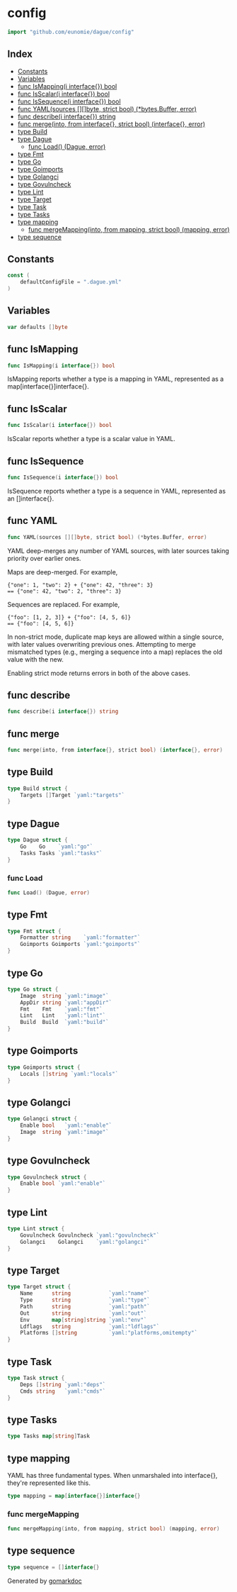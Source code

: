 <!-- gomarkdoc:embed:start -->

<!-- Code generated by gomarkdoc. DO NOT EDIT -->

# config

```go
import "github.com/eunomie/dague/config"
```

## Index

- [Constants](<#constants>)
- [Variables](<#variables>)
- [func IsMapping(i interface{}) bool](<#func-ismapping>)
- [func IsScalar(i interface{}) bool](<#func-isscalar>)
- [func IsSequence(i interface{}) bool](<#func-issequence>)
- [func YAML(sources [][]byte, strict bool) (*bytes.Buffer, error)](<#func-yaml>)
- [func describe(i interface{}) string](<#func-describe>)
- [func merge(into, from interface{}, strict bool) (interface{}, error)](<#func-merge>)
- [type Build](<#type-build>)
- [type Dague](<#type-dague>)
  - [func Load() (Dague, error)](<#func-load>)
- [type Fmt](<#type-fmt>)
- [type Go](<#type-go>)
- [type Goimports](<#type-goimports>)
- [type Golangci](<#type-golangci>)
- [type Govulncheck](<#type-govulncheck>)
- [type Lint](<#type-lint>)
- [type Target](<#type-target>)
- [type Task](<#type-task>)
- [type Tasks](<#type-tasks>)
- [type mapping](<#type-mapping>)
  - [func mergeMapping(into, from mapping, strict bool) (mapping, error)](<#func-mergemapping>)
- [type sequence](<#type-sequence>)


## Constants

```go
const (
    defaultConfigFile = ".dague.yml"
)
```

## Variables

```go
var defaults []byte
```

## func IsMapping

```go
func IsMapping(i interface{}) bool
```

IsMapping reports whether a type is a mapping in YAML, represented as a map\[interface\{\}\]interface\{\}.

## func IsScalar

```go
func IsScalar(i interface{}) bool
```

IsScalar reports whether a type is a scalar value in YAML.

## func IsSequence

```go
func IsSequence(i interface{}) bool
```

IsSequence reports whether a type is a sequence in YAML, represented as an \[\]interface\{\}.

## func YAML

```go
func YAML(sources [][]byte, strict bool) (*bytes.Buffer, error)
```

YAML deep\-merges any number of YAML sources, with later sources taking priority over earlier ones.

Maps are deep\-merged. For example,

```
{"one": 1, "two": 2} + {"one": 42, "three": 3}
== {"one": 42, "two": 2, "three": 3}
```

Sequences are replaced. For example,

```
{"foo": [1, 2, 3]} + {"foo": [4, 5, 6]}
== {"foo": [4, 5, 6]}
```

In non\-strict mode, duplicate map keys are allowed within a single source, with later values overwriting previous ones. Attempting to merge mismatched types \(e.g., merging a sequence into a map\) replaces the old value with the new.

Enabling strict mode returns errors in both of the above cases.

## func describe

```go
func describe(i interface{}) string
```

## func merge

```go
func merge(into, from interface{}, strict bool) (interface{}, error)
```

## type Build

```go
type Build struct {
    Targets []Target `yaml:"targets"`
}
```

## type Dague

```go
type Dague struct {
    Go    Go    `yaml:"go"`
    Tasks Tasks `yaml:"tasks"`
}
```

### func Load

```go
func Load() (Dague, error)
```

## type Fmt

```go
type Fmt struct {
    Formatter string    `yaml:"formatter"`
    Goimports Goimports `yaml:"goimports"`
}
```

## type Go

```go
type Go struct {
    Image  string `yaml:"image"`
    AppDir string `yaml:"appDir"`
    Fmt    Fmt    `yaml:"fmt"`
    Lint   Lint   `yaml:"lint"`
    Build  Build  `yaml:"build"`
}
```

## type Goimports

```go
type Goimports struct {
    Locals []string `yaml:"locals"`
}
```

## type Golangci

```go
type Golangci struct {
    Enable bool   `yaml:"enable"`
    Image  string `yaml:"image"`
}
```

## type Govulncheck

```go
type Govulncheck struct {
    Enable bool `yaml:"enable"`
}
```

## type Lint

```go
type Lint struct {
    Govulncheck Govulncheck `yaml:"govulncheck"`
    Golangci    Golangci    `yaml:"golangci"`
}
```

## type Target

```go
type Target struct {
    Name      string            `yaml:"name"`
    Type      string            `yaml:"type"`
    Path      string            `yaml:"path"`
    Out       string            `yaml:"out"`
    Env       map[string]string `yaml:"env"`
    Ldflags   string            `yaml:"ldflags"`
    Platforms []string          `yaml:"platforms,omitempty"`
}
```

## type Task

```go
type Task struct {
    Deps []string `yaml:"deps"`
    Cmds string   `yaml:"cmds"`
}
```

## type Tasks

```go
type Tasks map[string]Task
```

## type mapping

YAML has three fundamental types. When unmarshaled into interface\{\}, they're represented like this.

```go
type mapping = map[interface{}]interface{}
```

### func mergeMapping

```go
func mergeMapping(into, from mapping, strict bool) (mapping, error)
```

## type sequence

```go
type sequence = []interface{}
```



Generated by [gomarkdoc](<https://github.com/princjef/gomarkdoc>)


<!-- gomarkdoc:embed:end -->